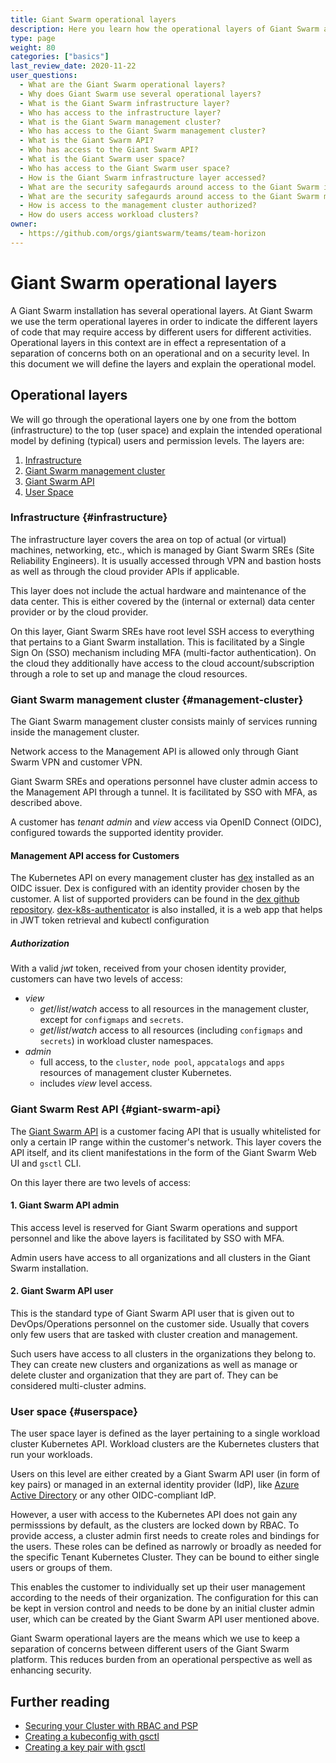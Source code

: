 ```yaml
---
title: Giant Swarm operational layers
description: Here you learn how the operational layers of Giant Swarm are defined and what the intended operational model is.
type: page
weight: 80
categories: ["basics"]
last_review_date: 2020-11-22
user_questions:
  - What are the Giant Swarm operational layers?
  - Why does Giant Swarm use several operational layers?
  - What is the Giant Swarm infrastructure layer?
  - Who has access to the infrastructure layer?
  - What is the Giant Swarm management cluster?
  - Who has access to the Giant Swarm management cluster?
  - What is the Giant Swarm API?
  - Who has access to the Giant Swarm API?
  - What is the Giant Swarm user space?
  - Who has access to the Giant Swarm user space?
  - How is the Giant Swarm infrastructure layer accessed?
  - What are the security safegaurds around access to the Giant Swarm infrastructure layer?
  - What are the security safegaurds around access to the Giant Swarm management cluster?
  - How is access to the management cluster authorized?
  - How do users access workload clusters?
owner:
  - https://github.com/orgs/giantswarm/teams/team-horizon
---
```


# Giant Swarm operational layers

A Giant Swarm installation has several operational layers. At Giant Swarm we use the term operational layeres in order to indicate the different layers of code that may require access by different users for different activities. Operational layers in this context are in effect a representation of a separation of concerns both on an operational and on a security level. In this document we will define the layers and explain the operational model.

## Operational layers

We will go through the operational layers one by one from the bottom (infrastructure) to the top (user space) and explain the intended operational model by defining (typical) users and permission levels. The layers are:

1. [Infrastructure](#infrastructure)
2. [Giant Swarm management cluster](#management-cluster)
3. [Giant Swarm API](#giant-swarm-api)
4. [User Space](#userspace)

### Infrastructure {#infrastructure}

The infrastructure layer covers the area on top of actual (or virtual) machines, networking, etc., which is managed by Giant Swarm SREs (Site Reliability Engineers). It is usually accessed through VPN and bastion hosts as well as through the cloud provider APIs if applicable.

This layer does not include the actual hardware and maintenance of the data center. This is either covered by the (internal or external) data center provider or by the cloud provider.

On this layer, Giant Swarm SREs have root level SSH access to everything that pertains to a Giant Swarm installation. This is facilitated by a Single Sign On (SSO) mechanism including MFA (multi-factor authentication). On the cloud they additionally have access to the cloud account/subscription through a role to set up and manage the cloud resources.

### Giant Swarm management cluster {#management-cluster}

The Giant Swarm management cluster consists mainly of services running inside the management cluster.

Network access to the Management API is allowed only through Giant Swarm VPN and customer VPN.

Giant Swarm SREs and operations personnel have cluster admin access to the Management API through a tunnel. It is facilitated by SSO with MFA, as described above.

A customer has *tenant admin* and *view* access via OpenID Connect (OIDC), configured towards the supported identity provider.

#### Management API access for Customers

The Kubernetes API on every management cluster has [dex](https://github.com/dexidp/dex) installed as an OIDC issuer. Dex is configured with an identity provider chosen by the customer. A list of supported providers can be found in the [dex github repository](https://github.com/dexidp/dex/tree/master/connector).
[dex-k8s-authenticator](https://github.com/mintel/dex-k8s-authenticator) is also installed, it is a web app that helps in JWT token retrieval and kubectl configuration

##### Authorization

With a valid *jwt* token, received from your chosen identity provider, customers can have two levels of access:

- *view*
    - *get*/*list*/*watch* access to all resources in the management cluster, except for `configmaps` and `secrets`.
    - *get*/*list*/*watch* access to all resources (including `configmaps` and `secrets`) in workload cluster namespaces.
- *admin*
    - full access, to the `cluster`, `node pool`, `appcatalogs` and `apps` resources of management cluster Kubernetes.
    - includes *view* level access.
  
### Giant Swarm Rest API {#giant-swarm-api}

The [Giant Swarm API](/api/) is a customer facing API that is usually whitelisted for only a certain IP range within the customer's network. This layer covers the API itself, and its client manifestations in the form of the Giant Swarm Web UI and `gsctl` CLI.

On this layer there are two levels of access:

#### 1. Giant Swarm API admin

This access level is reserved for Giant Swarm operations and support personnel and like the above layers is facilitated by SSO with MFA.

Admin users have access to all organizations and all clusters in the Giant Swarm installation.

#### 2. Giant Swarm API user

This is the standard type of Giant Swarm API user that is given out to DevOps/Operations personnel on the customer side. Usually that covers only few users that are tasked with cluster creation and management.

Such users have access to all clusters in the organizations they belong to. They can create new clusters and organizations as well as manage or delete cluster and organization that they are part of. They can be considered multi-cluster admins.

### User space {#userspace}

The user space layer is defined as the layer pertaining to a single workload cluster Kubernetes API. Workload clusters are the Kubernetes clusters that run your workloads.

Users on this level are either created by a Giant Swarm API user (in form of key pairs) or managed in an external identity provider (IdP), like [Azure Active Directory](/guides/authenticating-with-microsoft-azure-active-directory/) or any other OIDC-compliant IdP.

However, a user with access to the Kubernetes API does not gain any permisssions by default, as the clusters are locked down by RBAC. To provide access, a cluster admin first needs to create roles and bindings for the users. These roles can be defined as narrowly or broadly as needed for the specific Tenant Kubernetes Cluster. They can be bound to either single users or groups of them.

This enables the customer to individually set up their user management according to the needs of their organization. The configuration for this can be kept in version control and needs to be done by an initial cluster admin user, which can be created by the Giant Swarm API user mentioned above.

Giant Swarm operational layers are the means which we use to keep a separation of concerns between different users of the Giant Swarm platform. This reduces burden from an operational perspective as well as enhancing security.

## Further reading

- [Securing your Cluster with RBAC and PSP](/guides/securing-with-rbac-and-psp/)
- [Creating a kubeconfig with gsctl](/reference/gsctl/create-kubeconfig/)
- [Creating a key pair with gsctl](/reference/gsctl/create-keypair/)
